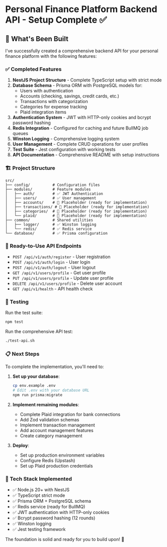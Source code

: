 # Personal Finance Platform Backend API - Setup Complete ✅

## 🎉 What's Been Built

I've successfully created a comprehensive backend API for your personal finance platform with the following features:

### ✅ Completed Features

1. **NestJS Project Structure** - Complete TypeScript setup with strict mode
2. **Database Schema** - Prisma ORM with PostgreSQL models for:
   - Users with authentication
   - Accounts (checking, savings, credit cards, etc.)
   - Transactions with categorization
   - Categories for expense tracking
   - Plaid integration items
3. **Authentication System** - JWT with HTTP-only cookies and bcrypt password hashing
4. **Redis Integration** - Configured for caching and future BullMQ job queues
5. **Winston Logging** - Comprehensive logging system
6. **User Management** - Complete CRUD operations for user profiles
7. **Test Suite** - Jest configuration with working tests
8. **API Documentation** - Comprehensive README with setup instructions

### 🏗️ Project Structure
```
src/
├── config/          # Configuration files
├── modules/         # Feature modules
│   ├── auth/        # ✅ JWT Authentication
│   ├── users/       # ✅ User management
│   ├── accounts/    # 🔄 Placeholder (ready for implementation)
│   ├── transactions/ # 🔄 Placeholder (ready for implementation)
│   ├── categories/  # 🔄 Placeholder (ready for implementation)
│   └── plaid/       # 🔄 Placeholder (ready for implementation)
├── common/          # Shared utilities
│   ├── logger/      # ✅ Winston logging
│   └── redis/       # ✅ Redis service
└── database/        # ✅ Prisma configuration
```

### 🚀 Ready-to-Use API Endpoints

- `POST /api/v1/auth/register` - User registration
- `POST /api/v1/auth/login` - User login
- `POST /api/v1/auth/logout` - User logout
- `GET /api/v1/users/profile` - Get user profile
- `PUT /api/v1/users/profile` - Update user profile
- `DELETE /api/v1/users/profile` - Delete user account
- `GET /api/v1/health` - API health check

### 🧪 Testing

Run the test suite:
```bash
npm test
```

Run the comprehensive API test:
```bash
./test-api.sh
```

### 📋 Next Steps

To complete the implementation, you'll need to:

1. **Set up your database**:
   ```bash
   cp env.example .env
   # Edit .env with your database URL
   npm run prisma:migrate
   ```

2. **Implement remaining modules**:
   - Complete Plaid integration for bank connections
   - Add Zod validation schemas
   - Implement transaction management
   - Add account management features
   - Create category management

3. **Deploy**:
   - Set up production environment variables
   - Configure Redis (Upstash)
   - Set up Plaid production credentials

### 🔧 Tech Stack Implemented

- ✅ Node.js 20+ with NestJS
- ✅ TypeScript strict mode
- ✅ Prisma ORM + PostgreSQL schema
- ✅ Redis service (ready for BullMQ)
- ✅ JWT authentication with HTTP-only cookies
- ✅ Bcrypt password hashing (12 rounds)
- ✅ Winston logging
- ✅ Jest testing framework

The foundation is solid and ready for you to build upon! 🚀
